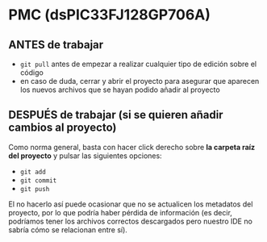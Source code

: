# PMC (dsPIC33FJ128GP706A)
## ANTES de trabajar

* `git pull` antes de empezar a realizar cualquier tipo de edición sobre el código
* en caso de duda, cerrar y abrir el proyecto para asegurar que aparecen los nuevos archivos que se hayan podido añadir al proyecto

## DESPUÉS de trabajar (si se quieren añadir cambios al proyecto)

Como norma general, basta con hacer click derecho sobre **la carpeta raíz del proyecto** y pulsar las siguientes opciones:

* `git add`
* `git commit`
* `git push`

El no hacerlo así puede ocasionar que no se actualicen los metadatos del proyecto, por lo que podría haber pérdida de información (es decir, podríamos tener los archivos correctos descargados pero nuestro IDE no sabría cómo se relacionan entre sí).
